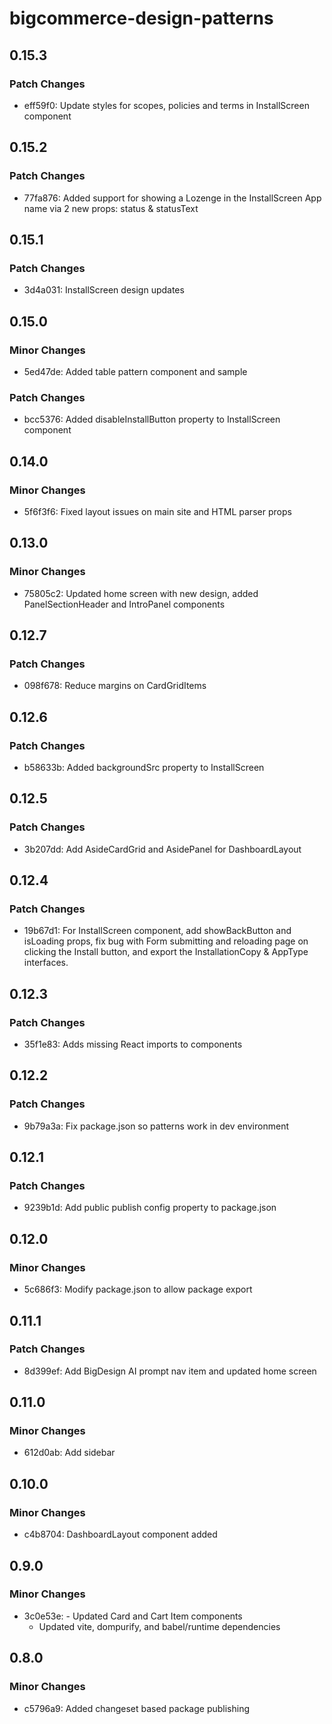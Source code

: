 # bigcommerce-design-patterns

## 0.15.3

### Patch Changes

- eff59f0: Update styles for scopes, policies and terms in InstallScreen component

## 0.15.2

### Patch Changes

- 77fa876: Added support for showing a Lozenge in the InstallScreen App name via 2 new props: status & statusText

## 0.15.1

### Patch Changes

- 3d4a031: InstallScreen design updates

## 0.15.0

### Minor Changes

- 5ed47de: Added table pattern component and sample

### Patch Changes

- bcc5376: Added disableInstallButton property to InstallScreen component

## 0.14.0

### Minor Changes

- 5f6f3f6: Fixed layout issues on main site and HTML parser props

## 0.13.0

### Minor Changes

- 75805c2: Updated home screen with new design, added PanelSectionHeader and IntroPanel components

## 0.12.7

### Patch Changes

- 098f678: Reduce margins on CardGridItems

## 0.12.6

### Patch Changes

- b58633b: Added backgroundSrc property to InstallScreen

## 0.12.5

### Patch Changes

- 3b207dd: Add AsideCardGrid and AsidePanel for DashboardLayout

## 0.12.4

### Patch Changes

- 19b67d1: For InstallScreen component, add showBackButton and isLoading props, fix bug with Form submitting and reloading page on clicking the Install button, and export the InstallationCopy & AppType interfaces.

## 0.12.3

### Patch Changes

- 35f1e83: Adds missing React imports to components

## 0.12.2

### Patch Changes

- 9b79a3a: Fix package.json so patterns work in dev environment

## 0.12.1

### Patch Changes

- 9239b1d: Add public publish config property to package.json

## 0.12.0

### Minor Changes

- 5c686f3: Modify package.json to allow package export

## 0.11.1

### Patch Changes

- 8d399ef: Add BigDesign AI prompt nav item and updated home screen

## 0.11.0

### Minor Changes

- 612d0ab: Add sidebar

## 0.10.0

### Minor Changes

- c4b8704: DashboardLayout component added

## 0.9.0

### Minor Changes

- 3c0e53e: - Updated Card and Cart Item components
  - Updated vite, dompurify, and babel/runtime dependencies

## 0.8.0

### Minor Changes

- c5796a9: Added changeset based package publishing
